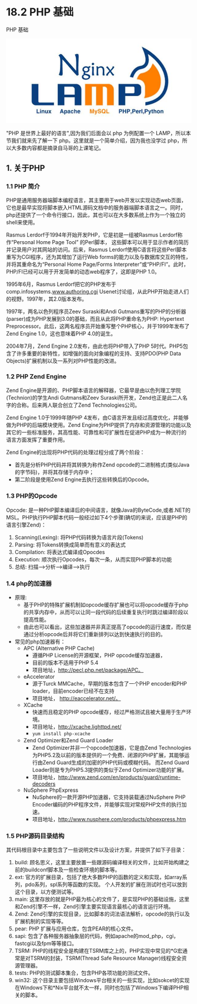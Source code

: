 # 18.2 PHP 基础


PHP 基础

![linux-mt](/images/linux_mt/linux_mt1.jpg)
<!-- more -->

"PHP 是世界上最好的语言",因为我们后面会以 php 为例配置一个 LAMP，所以本节我们就来先了解一下 php。这里就是一个简单介绍，因为我也没学过 php，所以大多数内容都是摘录自马哥的上课笔记。

## 1. 关于PHP

### 1.1 PHP 简介
PHP是通用服务器端脚本编程语言，其主要用于web开发以实现动态web页面，它也是最早实现将脚本嵌入HTML源码文档中的服务器端脚本语言之一。同时，php还提供了一个命令行接口，因此，其也可以在大多数系统上作为一个独立的shell来使用。

Rasmus Lerdorf于1994年开始开发PHP，它是初是一组被Rasmus Lerdorf称作“Personal Home Page Tool” 的Perl脚本， 这些脚本可以用于显示作者的简历并记录用户对其网站的访问。后来，Rasmus Lerdorf使用C语言将这些Perl脚本重写为CGI程序，还为其增加了运行Web forms的能力以及与数据库交互的特性，并将其重命名为“Personal Home Page/Forms Interpreter”或“PHP/FI”。此时，PHP/FI已经可以用于开发简单的动态web程序了，这即是PHP 1.0。

1995年6月，Rasmus Lerdorf把它的PHP发布于comp.infosystems.www.authoring.cgi Usenet讨论组，从此PHP开始走进人们的视野。1997年，其2.0版本发布。

1997年，两名以色列程序员Zeev Suraski和Andi Gutmans重写的PHP的分析器(parser)成为PHP发展到3.0的基础，而且从此将PHP重命名为PHP: Hypertext Preprocessor。此后，这两名程序员开始重写整个PHP核心，并于1999年发布了Zend Engine 1.0，这也意味着PHP 4.0的诞生。

2004年7月，Zend Engine 2.0发布，由此也将PHP带入了PHP 5时代。PHP5包含了许多重要的新特性，如增强的面向对象编程的支持、支持PDO(PHP Data Objects)扩展机制以及一系列对PHP性能的改进。

### 1.2 PHP Zend Engine
Zend Engine是开源的、PHP脚本语言的解释器，它最早是由以色列理工学院(Technion)的学生Andi Gutmans和Zeev Suraski所开发，Zend也正是此二人名字的合称。后来两人联合创立了Zend Technologies公司。

Zend Engine 1.0于1999年随PHP 4发布，由C语言开发且经过高度优化，并能够做为PHP的后端模块使用。Zend Engine为PHP提供了内存和资源管理的功能以及其它的一些标准服务，其高性能、可靠性和可扩展性在促进PHP成为一种流行的语言方面发挥了重要作用。

Zend Engine的出现将PHP代码的处理过程分成了两个阶段：
- 首先是分析PHP代码并将其转换为称作Zend opcode的二进制格式(类似Java的字节码)，并将其存储于内存中；
- 第二阶段是使用Zend Engine去执行这些转换后的Opcode。

### 1.3 PHP的Opcode
Opcode: 是一种PHP脚本编译后的中间语言，就像Java的ByteCode,或者.NET的MSL。PHP执行PHP脚本代码一般经过如下4个步骤(确切的来说，应该是PHP的语言引擎Zend)：
1. Scanning(Lexing): 将PHP代码转换为语言片段(Tokens)
2. Parsing: 将Tokens转换成简单而有意义的表达式
3. Compilation: 将表达式编译成Opocdes
4. Execution: 顺次执行Opcodes，每次一条，从而实现PHP脚本的功能
5. 总结: 扫描-->分析-->编译-->执行


### 1.4 php的加速器
- 原理:
    - 基于PHP的特殊扩展机制如opcode缓存扩展也可以将opcode缓存于php的共享内存中，从而可以让同一段代码的后续重复执行时跳过编译阶段以提高性能。
    - 由此也可以看出，这些加速器并非真正提高了opcode的运行速度，而仅是通过分析opcode后并将它们重新排列以达到快速执行的目的。
- 常见的php加速器有：
    - APC (Alternative PHP Cache)
        - 遵循PHP License的开源框架，PHP opcode缓存加速器，
        - 目前的版本不适用于PHP 5.4
        - 项目地址，http://pecl.php.net/package/APC。
    - eAccelerator
        - 源于Turck MMCache，早期的版本包含了一个PHP encoder和PHP loader，目前encoder已经不在支持
        - 项目地址， http://eaccelerator.net/。
    - XCache
        - 快速而且稳定的PHP opcode缓存，经过严格测试且被大量用于生产环境。
        - 项目地址，http://xcache.lighttpd.net/
        - `yum install php-xcache`
    - Zend Optimizer和Zend Guard Loader
        - Zend Optimizer并非一个opcode加速器，它是由Zend Technologies为PHP5.2及以前的版本提供的一个免费、闭源的PHP扩展，其能够运行由Zend Guard生成的加密的PHP代码或模糊代码。 而Zend Guard Loader则是专为PHP5.3提供的类似于Zend Optimizer功能的扩展。
        - 项目地址，http://www.zend.com/en/products/guard/runtime-decoders
    - NuSphere PhpExpress
        - NuSphere的一款开源PHP加速器，它支持装载通过NuSphere PHP Encoder编码的PHP程序文件，并能够实现对常规PHP文件的执行加速。
        - 项目地址，http://www.nusphere.com/products/phpexpress.htm

### 1.5 PHP源码目录结构
其代码根目录中主要包含了一些说明文件以及设计方案，并提供了如下子目录：
1. build: 顾名思义，这里主要放置一些跟源码编译相关的文件，比如开始构建之前的buildconf脚本及一些检查环境的脚本等。
2. ext: 官方的扩展目录，包括了绝大多数PHP的函数的定义和实现，如array系列，pdo系列，spl系列等函数的实现。 个人开发的扩展在测试时也可以放到这个目录，以方便测试等。
3. main: 这里存放的就是PHP最为核心的文件了，是实现PHP的基础设施，这里和Zend引擎不一样，Zend引擎主要实现语言最核心的语言运行环境。
4. Zend: Zend引擎的实现目录，比如脚本的词法语法解析，opcode的执行以及扩展机制的实现等等。
5. pear: PHP 扩展与应用仓库，包含PEAR的核心文件。
6. sapi: 包含了各种服务器抽象层的代码，例如apache的mod_php，cgi，fastcgi以及fpm等等接口。
7. TSRM: PHP的线程安全是构建在TSRM库之上的，PHP实现中常见的*G宏通常是对TSRM的封装，TSRM(Thread Safe Resource Manager)线程安全资源管理器。
8. tests: PHP的测试脚本集合，包含PHP各项功能的测试文件。
9. win32: 这个目录主要包括Windows平台相关的一些实现，比如sokcet的实现在Windows下和*Nix平台就不太一样，同时也包括了Windows下编译PHP相关的脚本。

